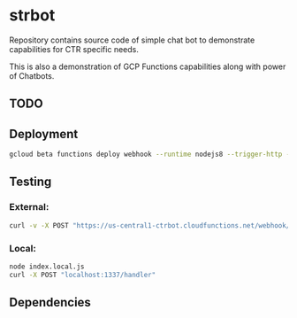 # strbot

Repository contains source code of simple chat bot to demonstrate capabilities for CTR specific needs.

This is also a demonstration of GCP Functions capabilities along with power of Chatbots.
## TODO

## Deployment

```sh
gcloud beta functions deploy webhook --runtime nodejs8 --trigger-http --memory 128MB  --set-env-vars PAGE_ACCESS_TOKEN=SOME_PAGE_ACCESS_TOKEN VERIFY_TOKEN=SOME_VERIFY_TOKEN
```

## Testing

### External:

 ```sh
 curl -v -X POST "https://us-central1-ctrbot.cloudfunctions.net/webhook/handler?anything"
 ```

### Local:

 ```sh
 node index.local.js
 curl -X POST "localhost:1337/handler"
 ```

## Dependencies
